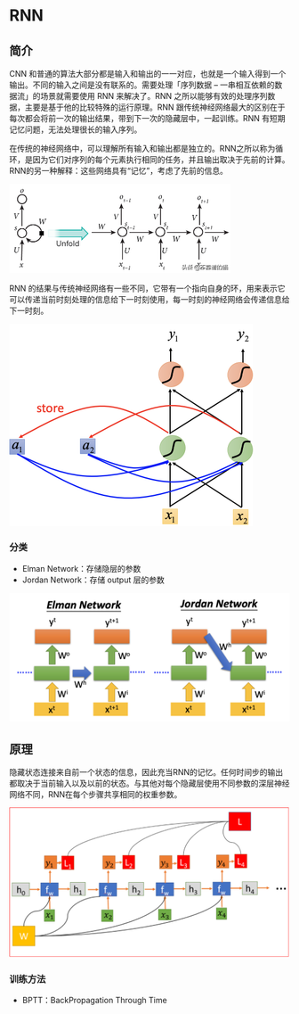 # RNN

## 简介

CNN 和普通的算法大部分都是输入和输出的一一对应，也就是一个输入得到一个输出。不同的输入之间是没有联系的。需要处理「序列数据 – 一串相互依赖的数据流」的场景就需要使用 RNN 来解决了。RNN 之所以能够有效的处理序列数据，主要是基于他的比较特殊的运行原理。RNN 跟传统神经网络最大的区别在于每次都会将前一次的输出结果，带到下一次的隐藏层中，一起训练。RNN 有短期记忆问题，无法处理很长的输入序列。

在传统的神经网络中，可以理解所有输入和输出都是独立的。RNN之所以称为循环，是因为它们对序列的每个元素执行相同的任务，并且输出取决于先前的计算。RNN的另一种解释：这些网络具有“记忆”，考虑了先前的信息。

<img src="figures/b861badee3b3428a9f948dbf8f38b2ad.png" alt="深度学习算法完整简介" style="zoom: 50%;" />

RNN 的结果与传统神经网络有一些不同，它带有一个指向自身的环，用来表示它可以传递当前时刻处理的信息给下一时刻使用，每一时刻的神经网络会传递信息给下一时刻。

<img src="figures/image-20201129153448339.png" alt="image-20201129153448339" style="zoom:50%;" />

### 分类

- Elman Network：存储隐层的参数
- Jordan Network：存储 output 层的参数

<img src="figures/image-20201129153625120.png" alt="image-20201129153625120" style="zoom:50%;" />



## 原理

隐藏状态连接来自前一个状态的信息，因此充当RNN的记忆。任何时间步的输出都取决于当前输入以及以前的状态。与其他对每个隐藏层使用不同参数的深层神经网络不同，RNN在每个步骤共享相同的权重参数。

<img src="figures/image-20201129150404069.png" alt="image-20201129150404069" style="zoom:50%;" />

### 训练方法

- BPTT：BackPropagation Through Time









